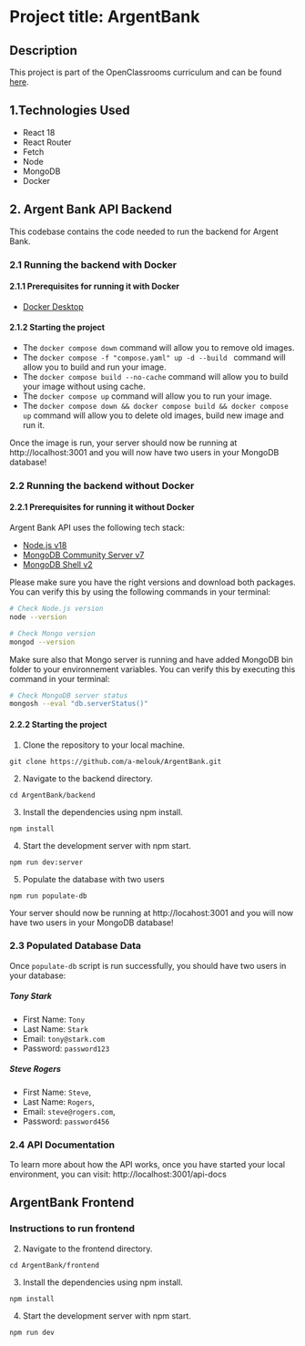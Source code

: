 # Project title: ArgentBank

## Description

This project is part of the OpenClassrooms curriculum and can be found [here](https://openclassrooms.com/fr/paths/516/projects/813/scenario).

## 1.Technologies Used

- React 18
- React Router
- Fetch
- Node
- MongoDB
- Docker

## 2. Argent Bank API Backend

This codebase contains the code needed to run the backend for Argent Bank.

### 2.1 Running the backend with Docker

#### 2.1.1 Prerequisites for running it with Docker

- [Docker Desktop](https://www.docker.com/products/docker-desktop)

#### 2.1.2 Starting the project

- The `docker compose down` command will allow you to remove old images.
- The `docker compose -f "compose.yaml" up -d --build ` command will allow you to build and run your image.
- The `docker compose build --no-cache` command will allow you to build your image without using cache.
- The `docker compose up` command will allow you to run your image.
- The `docker compose down && docker compose build && docker compose up` command will allow you to delete old images, build new image and run it.

Once the image is run, your server should now be running at http://localhost:3001 and you will now have two users in your MongoDB database!

### 2.2 Running the backend without Docker

#### 2.2.1 Prerequisites for running it without Docker

Argent Bank API uses the following tech stack:

- [Node.js v18](https://nodejs.org/en/)
- [MongoDB Community Server v7](https://www.mongodb.com/try/download/community)
- [MongoDB Shell v2](https://www.mongodb.com/try/download/shell)

Please make sure you have the right versions and download both packages. You can verify this by using the following commands in your terminal:

```bash
# Check Node.js version
node --version

# Check Mongo version
mongod --version
```

Make sure also that Mongo server is running and have added MongoDB bin folder to your environnement variables. You can verify this by executing this command in your terminal:

```bash
# Check MongoDB server status
mongosh --eval "db.serverStatus()"
```

#### 2.2.2 Starting the project

1. Clone the repository to your local machine.

```
git clone https://github.com/a-melouk/ArgentBank.git
```

2. Navigate to the backend directory.

```
cd ArgentBank/backend
```

3. Install the dependencies using npm install.

```
npm install
```

4. Start the development server with npm start.

```
npm run dev:server
```

5. Populate the database with two users

```
npm run populate-db
```

Your server should now be running at http://locahost:3001 and you will now have two users in your MongoDB database!

### 2.3 Populated Database Data

Once `populate-db` script is run successfully, you should have two users in your database:

##### Tony Stark

- First Name: `Tony`
- Last Name: `Stark`
- Email: `tony@stark.com`
- Password: `password123`

##### Steve Rogers

- First Name: `Steve`,
- Last Name: `Rogers`,
- Email: `steve@rogers.com`,
- Password: `password456`

### 2.4 API Documentation

To learn more about how the API works, once you have started your local environment, you can visit: http://localhost:3001/api-docs

## ArgentBank Frontend

### Instructions to run frontend

2. Navigate to the frontend directory.

```
cd ArgentBank/frontend
```

3. Install the dependencies using npm install.

```
npm install
```

4. Start the development server with npm start.

```
npm run dev
```

